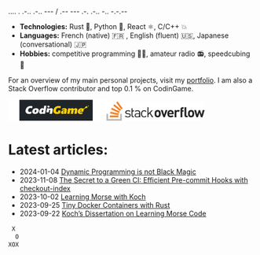 .... . .-.. .-.. --- / .-- --- .-. .-.. -.. -.-.--

- **Technologies:** Rust 🦀, Python 🐍, React ⚛, C/C++ 💥
- **Languages:** French (native) 🇫🇷 , English (fluent) 🇺🇸, Japanese (conversational) 🇯🇵
- **Hobbies:** competitive programming 👨‍💻, amateur radio 📻, speedcubing 🧊

For an overview of my main personal projects, visit my [portfolio](https://qsantos.fr/portfolio/).
I am also a Stack Overflow contributor and top 0.1 % on CodinGame.

<a href="https://www.codingame.com/profile/9f252c61454ad1a933ee71419c83cfff3871021"><!--
    --><img src="CodinGame_Logo.svg" alt="CodinGame logo" width="200" /><!--
--></a><!--
--><a href="https://stackoverflow.com/users/4457767/qsantos"><!--
    --><img src="Stack_Overflow_logo.svg" alt="Stack Overflow logo" width="200" /><!--
--></a>

# Latest articles:

- 2024-01-04 [Dynamic Programming is not Black Magic](https://qsantos.fr/2024/01/04/dynamic-programming-is-not-black-magic/)
- 2023-11-08 [The Secret to a Green CI: Efficient Pre-commit Hooks with checkout-index](https://qsantos.fr/2023/11/08/the-secret-to-a-green-ci-efficient-pre-commit-hooks-with-checkout-index/)
- 2023-10-02 [Learning Morse with Koch](https://qsantos.fr/2023/10/02/learning-morse-with-koch/)
- 2023-09-25 [Tiny Docker Containers with Rust](https://qsantos.fr/2023/09/25/tiny-docker-containers-with-rust/)
- 2023-09-22 [Koch’s Dissertation on Learning Morse Code](https://qsantos.fr/2023/09/22/koch-dissertation-on-learning-morse-code/)

```
 X
  O
XOX
```
